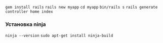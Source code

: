 `gem install rails`
`rails new myapp`
`cd myapp`
`bin/rails s`
`rails generate controller home index`

### Установка ninja

`ninja --version`
`sudo apt-get install ninja-build`
